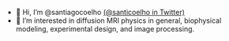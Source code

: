 - 👋 Hi, I’m @santiagocoelho [(@santicoelho in Twitter)](https://twitter.com/santicoelho)
- 👀 I’m interested in diffusion MRI physics in general, biophysical modeling, experimental design, and image processing.

<!---
santiagocoelho/santiagocoelho is a ✨ special ✨ repository because its `README.md` (this file) appears on your GitHub profile.
You can click the Preview link to take a look at your changes.
--->
